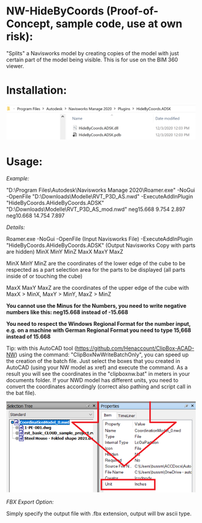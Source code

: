# NW-HideByCoords (Proof-of-Concept, sample code, use at own risk):
"Splits" a Navisworks model by creating copies of the model with just certain part of the model being visible. This is for use on the BIM 360 viewer.

# Installation:
<img src="./HideByCoordsInstall.png" width=600>

# Usage:

<i>Example:</i>

"D:\Program Files\Autodesk\Navisworks Manage 2020\Roamer.exe" -NoGui -OpenFile "D:\Downloads\Modelle\RVT_P3D_AS.nwd" -ExecuteAddInPlugin "HideByCoords.AHideByCoords.ADSK" "D:\Downloads\Modelle\RVT_P3D_AS_mod.nwd" neg15.668 9.754 2.897 neg10.668 14.754 7.897

<i>Details:</i>

Roamer.exe -NoGui -OpenFile (Input Navisworks File) -ExecuteAddInPlugin "HideByCoords.AHideByCoords.ADSK" (Output Navisworks Copy with parts are hidden) MinX MinY MinZ MaxX MaxY MaxZ

MinX MinY MinZ are the coordinates of the lower edge of the cube to be respected as a part selection area for the parts to be displayed (all parts inside of or touching the cube)

MaxX MaxY MaxZ are the coordinates of the upper edge of the cube with MaxX > MinX, MaxY > MinY, MaxZ > MinZ

<b>You cannot use the Minus for the Numbers, you need to write negative numbers like this: neg15.668 instead of -15.668</b>

<b>You need to respect the Windows Regional Format for the number input, e.g. on a machine with German Regional Format you need to type 15,668 instead of 15.668</b>

Tip: with this AutoCAD tool (https://github.com/Henaccount/ClipBox-ACAD-NW) using the command: "ClipBoxNwWriteBatchOnly", you can speed up the creation of the batch file. Just select the boxes that you created in AutoCAD (using your NW model as xref) and execute the command. As a result you will see the coordinates in the "clipboxnw.bat" in meters in your documents folder. If your NWD model has different units, you need to convert the coordinates accordingly (correct also pathing and script call in the bat file).

<img src="./nw-units.png" width=600>

<i>FBX Export Option:</i>

Simply specify the output file with .fbx extension, output will bw ascii type.
